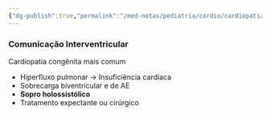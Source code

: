 ```yaml
---
{"dg-publish":true,"permalink":"/med-notas/pediatria/cardio/cardiopatias-congenitas/comunicacao-interventricular/","tags":["review"]}
---
```


### Comunicação Interventricular
Cardiopatia congênita mais comum
- Hiperfluxo pulmonar -> Insuficiência cardíaca
- Sobrecarga biventricular e de AE
- **Sopro holossistólico**
- Tratamento expectante ou cirúrgico